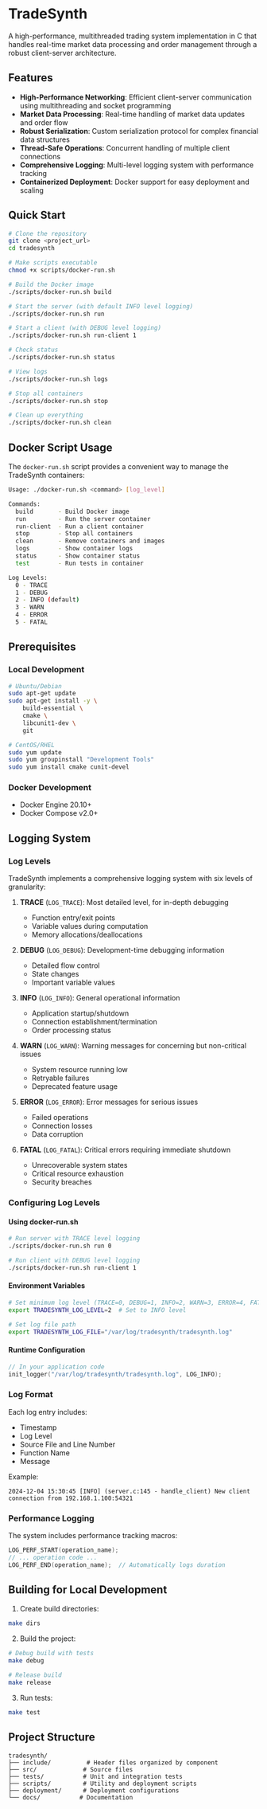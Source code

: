 # TradeSynth

A high-performance, multithreaded trading system implementation in C that handles real-time market data processing and order management through a robust client-server architecture.

## Features

- **High-Performance Networking**: Efficient client-server communication using multithreading and socket programming
- **Market Data Processing**: Real-time handling of market data updates and order flow
- **Robust Serialization**: Custom serialization protocol for complex financial data structures
- **Thread-Safe Operations**: Concurrent handling of multiple client connections
- **Comprehensive Logging**: Multi-level logging system with performance tracking
- **Containerized Deployment**: Docker support for easy deployment and scaling

## Quick Start

```bash
# Clone the repository
git clone <project_url>
cd tradesynth

# Make scripts executable
chmod +x scripts/docker-run.sh

# Build the Docker image
./scripts/docker-run.sh build

# Start the server (with default INFO level logging)
./scripts/docker-run.sh run

# Start a client (with DEBUG level logging)
./scripts/docker-run.sh run-client 1

# Check status
./scripts/docker-run.sh status

# View logs
./scripts/docker-run.sh logs

# Stop all containers
./scripts/docker-run.sh stop

# Clean up everything
./scripts/docker-run.sh clean
```

## Docker Script Usage

The `docker-run.sh` script provides a convenient way to manage the TradeSynth containers:

```bash
Usage: ./docker-run.sh <command> [log_level]

Commands:
  build       - Build Docker image
  run         - Run the server container
  run-client  - Run a client container
  stop        - Stop all containers
  clean       - Remove containers and images
  logs        - Show container logs
  status      - Show container status
  test        - Run tests in container

Log Levels:
  0 - TRACE
  1 - DEBUG
  2 - INFO (default)
  3 - WARN
  4 - ERROR
  5 - FATAL
```

## Prerequisites

### Local Development
```bash
# Ubuntu/Debian
sudo apt-get update
sudo apt-get install -y \
    build-essential \
    cmake \
    libcunit1-dev \
    git

# CentOS/RHEL
sudo yum update
sudo yum groupinstall "Development Tools"
sudo yum install cmake cunit-devel
```

### Docker Development
- Docker Engine 20.10+
- Docker Compose v2.0+

## Logging System

### Log Levels

TradeSynth implements a comprehensive logging system with six levels of granularity:

1. **TRACE** (`LOG_TRACE`): Most detailed level, for in-depth debugging
   - Function entry/exit points
   - Variable values during computation
   - Memory allocations/deallocations

2. **DEBUG** (`LOG_DEBUG`): Development-time debugging information
   - Detailed flow control
   - State changes
   - Important variable values

3. **INFO** (`LOG_INFO`): General operational information
   - Application startup/shutdown
   - Connection establishment/termination
   - Order processing status

4. **WARN** (`LOG_WARN`): Warning messages for concerning but non-critical issues
   - System resource running low
   - Retryable failures
   - Deprecated feature usage

5. **ERROR** (`LOG_ERROR`): Error messages for serious issues
   - Failed operations
   - Connection losses
   - Data corruption

6. **FATAL** (`LOG_FATAL`): Critical errors requiring immediate shutdown
   - Unrecoverable system states
   - Critical resource exhaustion
   - Security breaches

### Configuring Log Levels

#### Using docker-run.sh
```bash
# Run server with TRACE level logging
./scripts/docker-run.sh run 0

# Run client with DEBUG level logging
./scripts/docker-run.sh run-client 1
```

#### Environment Variables
```bash
# Set minimum log level (TRACE=0, DEBUG=1, INFO=2, WARN=3, ERROR=4, FATAL=5)
export TRADESYNTH_LOG_LEVEL=2  # Set to INFO level

# Set log file path
export TRADESYNTH_LOG_FILE="/var/log/tradesynth/tradesynth.log"
```

#### Runtime Configuration
```c
// In your application code
init_logger("/var/log/tradesynth/tradesynth.log", LOG_INFO);
```

### Log Format

Each log entry includes:
- Timestamp
- Log Level
- Source File and Line Number
- Function Name
- Message

Example:
```
2024-12-04 15:30:45 [INFO] (server.c:145 - handle_client) New client connection from 192.168.1.100:54321
```

### Performance Logging

The system includes performance tracking macros:
```c
LOG_PERF_START(operation_name);
// ... operation code ...
LOG_PERF_END(operation_name);  // Automatically logs duration
```

## Building for Local Development

1. Create build directories:
```bash
make dirs
```

2. Build the project:
```bash
# Debug build with tests
make debug

# Release build
make release
```

3. Run tests:
```bash
make test
```

## Project Structure

```plaintext
tradesynth/
├── include/          # Header files organized by component
├── src/             # Source files
├── tests/           # Unit and integration tests
├── scripts/         # Utility and deployment scripts
├── deployment/      # Deployment configurations
└── docs/           # Documentation
